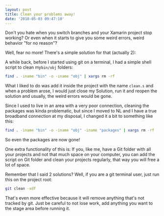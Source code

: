 ```yaml
---
layout: post
title: Clean your problems away!
date: '2018-05-03 09:47:10'
---
```


Don't you hate when you switch branches and your Xamarin project stop working?
Or even when it starts to give you some weird errors, weird behavior "for no reason"?

Well, fear no more! There's a simple solution for that (actually 2):

A while back, before I started using git on a terminal, I had a simple shell script to clean my`bin/obj` folders: 
```bash
find . -iname "bin" -o -iname "obj" | xargs rm -rf
```

What I liked to do was add it inside the project with the name `clean.s` and when a problem arose, I would just close my Solution, run it and reopen the solution and usually, the weird errors would be gone. 

Since I used to live in an area with a very poor connection, cleaning the packages was kinda problematic, but since I moved to NL and I have a true broadband connection at my disposal, I changed it a bit to something like this: 
```bash
find . -iname "bin" -o -iname "obj" -iname "packages" | xargs rm -rf
```

So even the packages are now gone!

One extra functionality of this is: If you, like me, have a Git folder with all your projects and not that much space on your computer, you can add the script on Git folder and clean your projects regularly, that way you will free a lot of space.

Remember that I said 2 solutions? Well, if you are a git terminal user, just run this on the project root:
```bash
git clean -xdf
```

That's even more effective because it will remove anything that's not tracked by git. 
Just be careful to not lose work, add anything you want to the stage area before running it. 